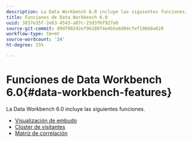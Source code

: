 ```yaml
---
description: La Data Workbench 6.0 incluye las siguientes funciones.
title: Funciones de Data Workbench 6.0
uuid: 3837e35f-2e63-4543-a87c-25d3f6f927a0
source-git-commit: d9df90242ef96188f4e4b5e6d04cfef196b0a628
workflow-type: tm+mt
source-wordcount: '24'
ht-degree: 25%

---
```



# Funciones de Data Workbench 6.0{#data-workbench-features}

La Data Workbench 6.0 incluye las siguientes funciones.

* [Visualización de embudo](/help/home/c-get-started/c-analysis-vis/c-funnel-visualization/c-funnel-visualization.md)
* [Clúster de visitantes](/help/home/c-get-started/c-analysis-vis/c-visitor-cluster/c-visitor-cluster.md)
* [Matriz de correlación](/help/home/c-get-started/c-analysis-vis/c-correlation-analysis/c-correlation-analysis.md)
